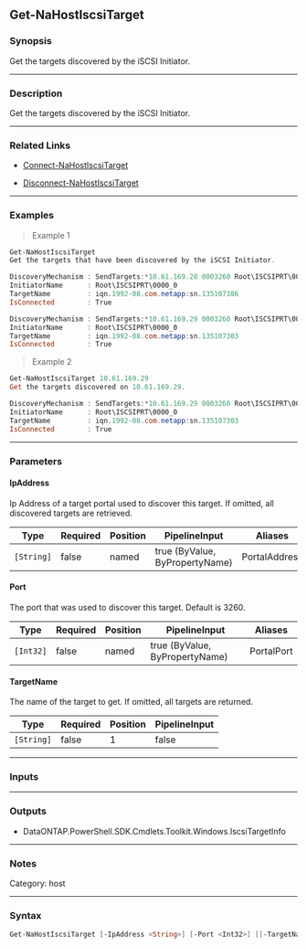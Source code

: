 Get-NaHostIscsiTarget
---------------------

### Synopsis
Get the targets discovered by the iSCSI Initiator.

---

### Description

Get the targets discovered by the iSCSI Initiator.

---

### Related Links
* [Connect-NaHostIscsiTarget](Connect-NaHostIscsiTarget)

* [Disconnect-NaHostIscsiTarget](Disconnect-NaHostIscsiTarget)

---

### Examples
> Example 1

```PowerShell
Get-NaHostIscsiTarget
Get the targets that have been discovered by the iSCSI Initiator.

DiscoveryMechanism : SendTargets:*10.61.169.28 0003260 Root\ISCSIPRT\0000_0
InitiatorName      : Root\ISCSIPRT\0000_0
TargetName         : iqn.1992-08.com.netapp:sn.135107386
IsConnected        : True

DiscoveryMechanism : SendTargets:*10.61.169.29 0003260 Root\ISCSIPRT\0000_0
InitiatorName      : Root\ISCSIPRT\0000_0
TargetName         : iqn.1992-08.com.netapp:sn.135107303
IsConnected        : True

```
> Example 2

```PowerShell
Get-NaHostIscsiTarget 10.61.169.29
Get the targets discovered on 10.61.169.29.

DiscoveryMechanism : SendTargets:*10.61.169.29 0003260 Root\ISCSIPRT\0000_0
InitiatorName      : Root\ISCSIPRT\0000_0
TargetName         : iqn.1992-08.com.netapp:sn.135107303
IsConnected        : True

```

---

### Parameters
#### **IpAddress**
Ip Address of a target portal used to discover this target.  If omitted, all discovered targets are retrieved.

|Type      |Required|Position|PipelineInput                 |Aliases      |
|----------|--------|--------|------------------------------|-------------|
|`[String]`|false   |named   |true (ByValue, ByPropertyName)|PortalAddress|

#### **Port**
The port that was used to discover this target.  Default is 3260.

|Type     |Required|Position|PipelineInput                 |Aliases   |
|---------|--------|--------|------------------------------|----------|
|`[Int32]`|false   |named   |true (ByValue, ByPropertyName)|PortalPort|

#### **TargetName**
The name of the target to get.  If omitted, all targets are returned.

|Type      |Required|Position|PipelineInput|
|----------|--------|--------|-------------|
|`[String]`|false   |1       |false        |

---

### Inputs

---

### Outputs
* DataONTAP.PowerShell.SDK.Cmdlets.Toolkit.Windows.IscsiTargetInfo

---

### Notes
Category: host

---

### Syntax
```PowerShell
Get-NaHostIscsiTarget [-IpAddress <String>] [-Port <Int32>] [[-TargetName] <String>] [<CommonParameters>]
```
